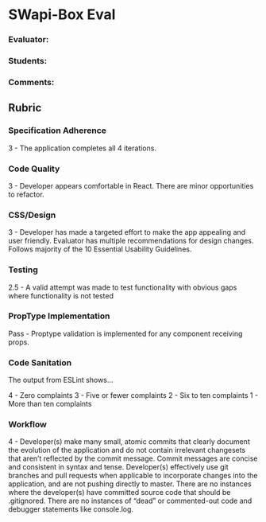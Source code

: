 # SWapi-Box Eval

### Evaluator:
### Students:
### Comments:

## Rubric

### Specification Adherence

3 - The application completes all 4 iterations.

### Code Quality

3 - Developer appears comfortable in React. There are minor opportunities to refactor.

### CSS/Design

3 - Developer has made a targeted effort to make the app appealing and user friendly. Evaluator has multiple recommendations for design changes. Follows majority of the 10 Essential Usability Guidelines.

### Testing

<!-- 3 - Almost all components are tested to a level that indicates developer has an understanding of testing -->
2.5 - A valid attempt was made to test functionality with obvious gaps where functionality is not tested

### PropType Implementation

Pass - Proptype validation is implemented for any component receiving props.

### Code Sanitation

The output from ESLint shows…

4 - Zero complaints
3 - Five or fewer complaints
2 - Six to ten complaints
1 - More than ten complaints

### Workflow

4 - Developer(s) make many small, atomic commits that clearly document the evolution of the application and do not contain irrelevant changesets that aren’t reflected by the commit message. Commit messages are concise and consistent in syntax and tense. Developer(s) effectively use git branches and pull requests when applicable to incorporate changes into the application, and are not pushing directly to master. There are no instances where the developer(s) have committed source code that should be .gitignored. There are no instances of “dead” or commented-out code and debugger statements like console.log.
